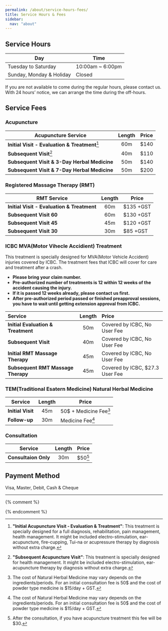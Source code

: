 ```yaml
---
permalink: /about/service-hours-fees/
title: Service Hours & Fees
sidebar:
  nav: "about"
---
```


## Service Hours

| Day                      | Time             |
|--------------------------|------------------|
| Tuesday to Saturday      | 10:00am ~ 6:00pm |
| Sunday, Monday & Holiday | Closed           |

If you are not available to come during the regular hours, please contact us. With 24 hours’ notice, we can arrange the time during the off-hours.

## Service Fees
### Acupuncture

| Acupuncture Service                            | Length | Price |
|------------------------------------------------|:------:|-------|
| **Initial Visit - Evaluation & Treatment**[^1] |  60m   | $140  |
| **Subsequent Visit**[^2]                       |  40m   | $110  |
| **Subsequent Visit & 3-Day Herbal Medicine**   |  50m   | $140  |
| **Subsequent Visit & 7-Day Herbal Medicine**   |  50m   | $200  |

### Registered Massage Therapy (RMT)

| RMT Service                                | Length   | Price     |
| ------------------------------------------ | :------: | ------    |
| **Initial Visit - Evaluation & Treatment** | 60m      | $135 +GST |
| **Subsequent Visit 60**                    | 60m      | $130 +GST |
| **Subsequent Visit 45**                    | 45m      | $120 +GST |
| **Subsequent Visit 30**                    | 30m      | $85  +GST |

### ICBC MVA(Motor Vihecle Accidient) Treatment ###

This treatment is specially designed for MVA(Motor Vehicle Accident) injuries covered by ICBC. The treatment fees that ICBC will cover for care and treatment after a crash. 

  - **Please bring your claim number.**
  - **Pre-authorized number of treatments is 12 within 12 weeks of the accident causing the injury.**
  - **If it is passed 12 weeks already, please contact us first.**
  - **After pre-authorized period passed or finished preapproval sessions, you have to wait until getting extension approval from ICBC.**

|Service|Length|Price|
|:---|:---:|:---|
| **Initial Evaluation & Treatment** | 50m | Covered by ICBC, No User Fee |
| **Subsequent Visit**               | 40m | Covered by ICBC, No User Fee |
| **Initial RMT Massage Therapy**    | 45m | Covered by ICBC, No User Fee |
| **Subsequent RMT Massage Therapy** | 45m | Covered by ICBC, $27.3 User Fee |

### TEM(Traditional Esatern Medicine) Natural Herbal Medicine

| Service           | Length | Price                  |
|-------------------|:------:|------------------------|
| **Initial Visit** |  45m   | 50$ + Medicine Fee[^5] |
| **Follow-up**     |  30m   | Medicine Fee[^5]       |

### Consultation

| Service              | Length | Price   |
|----------------------|:------:|---------|
| **Consultaion Only** |  30m   | $50[^6] |

## Payment Method
Visa, Master, Debit, Cash & Cheque

----

[^1]: **"Initial Acupuncture Visit - Evaluation & Treatment"**: This treatment is specially designed for a full diagnosis, rehabilitation, pain management, health management. It might be included electro-stimulation, ear-acupuncture, fire-cupping, Tui-na or acupressure therapy by diagnosis without extra charge.
[^2]: **"Subsequent Acupuncture Visit"**: This treatment is specially designed for health management. It might be included electro-stimulation, ear-acupuncture therapy by diagnosis without extra charge.
<!-- [^3]: **"Acu-Injection Therapy"**: This treatment is specially designed to promote the natural self-healing process by stimulating specific anatomic sites with injection. It called Regenerative Acu Injection (RAI). It might be combined with electro-stimulation, ear-acupuncture therapy by diagnosis without extra charge. Prices are varied depends on the treatment area & amount of medicine. Muscle Tr-P Injection:  $120~$150. Prolotherapy: $100~$300. -->
[^4]: **"Combo Treatment"**: Cupping is the term applied to a technique that uses small glass cups or clay jars as suction devices that are placed on the skin to disperse and break up stagnation, congestion, adhesions. And also it used to decrease inflammation following trauma. The side effects of cupping are fairly mild. Bruising should be expected, but the skin should return to looking normal within 10 days. Tui Na, or tuina, is a therapeutic form of massage and has been used in China for more than 5,000 years. Defined as “the ancient healing art of fingers and strength,” tui na (pronounced “twee nah”) has been gaining international attention for its safe and effective treatment for a wide variety of conditions. Tui na massage therapy is used for giving special treatments to people of all ages, from infancy to old age.

[^5]: The cost of Natural Herbal Medicine may vary depends on the ingredients/periods. For an initial consultation fee is 50$ and the cost of powder type medicine is $15/day + GST.

[^6]: After the consultation, if you have acupuncture treatment this fee will be $30.

{% comment %}
<!-- [^1]: **Community Style Acupuncture** This specially designed community-style acupuncture treatment use a sliding scale so that you are able to come as often as you need. We charge $30-50 per community-style treatment. This sliding scale depends on a combination of treatments. Plus a one-time 15$ initial documenting fee. -->
{% endcomment %}
